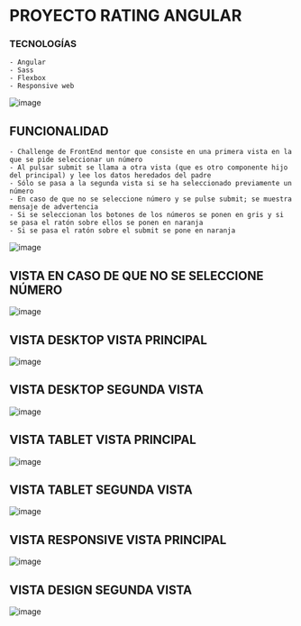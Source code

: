 # PROYECTO RATING ANGULAR

### TECNOLOGÍAS

    - Angular
    - Sass
    - Flexbox
    - Responsive web
    
![image](https://user-images.githubusercontent.com/88061350/208107092-31cd68bf-f9ad-45d6-9134-6d5ce1e52d44.png)
    
## FUNCIONALIDAD

    - Challenge de FrontEnd mentor que consiste en una primera vista en la que se pide seleccionar un número
    - Al pulsar submit se llama a otra vista (que es otro componente hijo del principal) y lee los datos heredados del padre
    - Sólo se pasa a la segunda vista si se ha seleccionado previamente un número
    - En caso de que no se seleccione número y se pulse submit; se muestra mensaje de advertencia
    - Si se seleccionan los botones de los números se ponen en gris y si se pasa el ratón sobre ellos se ponen en naranja
    - Si se pasa el ratón sobre el submit se pone en naranja
![image](https://user-images.githubusercontent.com/88061350/208108287-3e86e718-fd79-4b3c-b311-86bf25899c09.png)

## VISTA EN CASO DE QUE NO SE SELECCIONE NÚMERO

![image](https://user-images.githubusercontent.com/88061350/208107197-0c2d4fe3-76cd-4133-afd5-0b9238b725fe.png)

## VISTA DESKTOP VISTA PRINCIPAL

![image](https://user-images.githubusercontent.com/88061350/208107296-f27c65c1-34b5-4a75-ad17-eb86c60e9f13.png)

## VISTA DESKTOP SEGUNDA VISTA

![image](https://user-images.githubusercontent.com/88061350/208108425-ac1f187d-50c4-4b28-aa44-d9d5ff830789.png)

## VISTA TABLET VISTA PRINCIPAL

![image](https://user-images.githubusercontent.com/88061350/208107439-c409fb8a-caf9-4086-8f57-d2f45dce2b4b.png)

## VISTA TABLET SEGUNDA VISTA

![image](https://user-images.githubusercontent.com/88061350/208108657-3395e63f-f720-42fb-b9c6-4aa2e353e1ca.png)

## VISTA RESPONSIVE VISTA PRINCIPAL

![image](https://user-images.githubusercontent.com/88061350/208107587-1b4dfd0d-a2fa-44ad-aaba-16ecc1c6acc1.png)

## VISTA DESIGN SEGUNDA VISTA

![image](https://user-images.githubusercontent.com/88061350/208108568-469d861d-6ac9-448b-9180-da157b3c9aa3.png)



